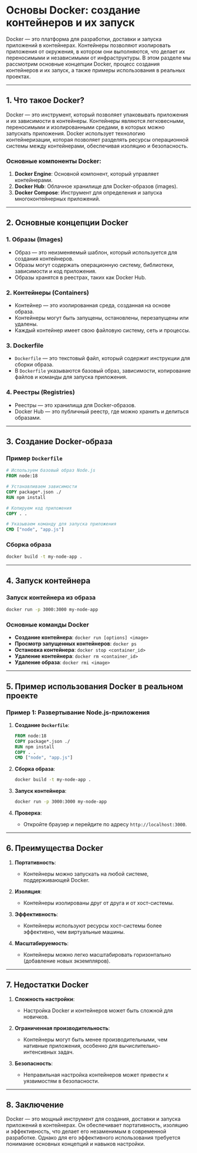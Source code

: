 # Основы Docker: создание контейнеров и их запуск

Docker — это платформа для разработки, доставки и запуска приложений в контейнерах. Контейнеры позволяют изолировать приложения от окружения, в котором они выполняются, что делает их переносимыми и независимыми от инфраструктуры. В этом разделе мы рассмотрим основные концепции Docker, процесс создания контейнеров и их запуск, а также примеры использования в реальных проектах.

---

## 1. **Что такое Docker?**

Docker — это инструмент, который позволяет упаковывать приложения и их зависимости в контейнеры. Контейнеры являются легковесными, переносимыми и изолированными средами, в которых можно запускать приложения. Docker использует технологию контейнеризации, которая позволяет разделять ресурсы операционной системы между контейнерами, обеспечивая изоляцию и безопасность.

### Основные компоненты Docker:

1. **Docker Engine**: Основной компонент, который управляет контейнерами.
2. **Docker Hub**: Облачное хранилище для Docker-образов (images).
3. **Docker Compose**: Инструмент для определения и запуска многоконтейнерных приложений.

---

## 2. **Основные концепции Docker**

### 1. **Образы (Images)**

- Образ — это неизменяемый шаблон, который используется для создания контейнеров.
- Образы могут содержать операционную систему, библиотеки, зависимости и код приложения.
- Образы хранятся в реестрах, таких как Docker Hub.

### 2. **Контейнеры (Containers)**

- Контейнер — это изолированная среда, созданная на основе образа.
- Контейнеры могут быть запущены, остановлены, перезапущены или удалены.
- Каждый контейнер имеет свою файловую систему, сеть и процессы.

### 3. **Dockerfile**

- `Dockerfile` — это текстовый файл, который содержит инструкции для сборки образа.
- В `Dockerfile` указываются базовый образ, зависимости, копирование файлов и команды для запуска приложения.

### 4. **Реестры (Registries)**

- Реестры — это хранилища для Docker-образов.
- Docker Hub — это публичный реестр, где можно хранить и делиться образами.

---

## 3. **Создание Docker-образа**

### Пример `Dockerfile`

```Dockerfile
# Используем базовый образ Node.js
FROM node:18

# Устанавливаем зависимости
COPY package*.json ./
RUN npm install

# Копируем код приложения
COPY . .

# Указываем команду для запуска приложения
CMD ["node", "app.js"]
```

### Сборка образа

```bash
docker build -t my-node-app .
```

---

## 4. **Запуск контейнера**

### Запуск контейнера из образа

```bash
docker run -p 3000:3000 my-node-app
```

### Основные команды Docker

- **Создание контейнера**: `docker run [options] <image>`
- **Просмотр запущенных контейнеров**: `docker ps`
- **Остановка контейнера**: `docker stop <container_id>`
- **Удаление контейнера**: `docker rm <container_id>`
- **Удаление образа**: `docker rmi <image>`

---

## 5. **Пример использования Docker в реальном проекте**

### Пример 1: Развертывание Node.js-приложения

1. **Создание `Dockerfile`**:

   ```Dockerfile
   FROM node:18
   COPY package*.json ./
   RUN npm install
   COPY . .
   CMD ["node", "app.js"]
   ```

2. **Сборка образа**:

   ```bash
   docker build -t my-node-app .
   ```

3. **Запуск контейнера**:

   ```bash
   docker run -p 3000:3000 my-node-app
   ```

4. **Проверка**:
   - Откройте браузер и перейдите по адресу `http://localhost:3000`.

---

## 6. **Преимущества Docker**

1. **Портативность**:

   - Контейнеры можно запускать на любой системе, поддерживающей Docker.

2. **Изоляция**:

   - Контейнеры изолированы друг от друга и от хост-системы.

3. **Эффективность**:

   - Контейнеры используют ресурсы хост-системы более эффективно, чем виртуальные машины.

4. **Масштабируемость**:
   - Контейнеры можно легко масштабировать горизонтально (добавление новых экземпляров).

---

## 7. **Недостатки Docker**

1. **Сложность настройки**:

   - Настройка Docker и контейнеров может быть сложной для новичков.

2. **Ограниченная производительность**:

   - Контейнеры могут быть менее производительными, чем нативные приложения, особенно для вычислительно-интенсивных задач.

3. **Безопасность**:
   - Неправильная настройка контейнеров может привести к уязвимостям в безопасности.

---

## 8. **Заключение**

Docker — это мощный инструмент для создания, доставки и запуска приложений в контейнерах. Он обеспечивает портативность, изоляцию и эффективность, что делает его незаменимым в современной разработке. Однако для его эффективного использования требуется понимание основных концепций и навыков настройки.
